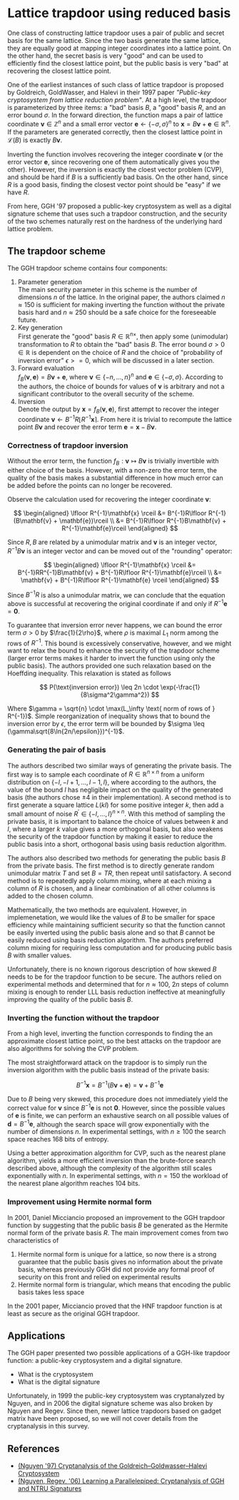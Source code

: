 # Lattice trapdoor using reduced basis
One class of constructing lattice trapdoor uses a pair of public and secret basis for the same lattice. Since the two basis generate the same lattice, they are equally good at mapping integer coordinates into a lattice point. On the other hand, the secret basis is very "good" and can be used to efficiently find the closest lattice point, but the public basis is very "bad" at recovering the closest lattice point.

One of the earliest instances of such class of lattice trapdoor is proposed by Goldreich, GoldWasser, and Halevi in their 1997 paper *"Public-key cryptosystem from lattice reduction problem"*. At a high level, the trapdoor is parameterized by three items: a "bad" basis $B$, a "good" basis $R$, and an error bound $\sigma$. In the forward direction, the function maps a pair of lattice coordinate $\mathbf{v} \in \mathbb{Z}^n$ and a small error vector $\mathbf{e} \leftarrow \{ -\sigma, \sigma \}^n$ to $\mathbf{x} = B\mathbf{v} + \mathbf{e} \in \mathbb{R}^n$. If the parameters are generated correctly, then the closest lattice point in $\mathcal{L}(B)$ is exactly $B\mathbf{v}$.

Inverting the function involves recovering the integer coordinate $\mathbf{v}$ (or the error vector $\mathbf{e}$, since recovering one of them automatically gives you the other). However, the inversion is exactly the cloest vector problem (CVP), and should be hard if $B$ is a sufficiently bad basis. On the other hand, since $R$ is a good basis, finding the closest vector point should be "easy" if we have $R$.

From here, GGH '97 proposed a public-key cryptosystem as well as a digital signature scheme that uses such a trapdoor construction, and the security of the two schemes naturally rest on the hardness of the underlying hard lattice problem.

## The trapdoor scheme
The GGH trapdoor scheme contains four components:

1. Parameter generation  
The main security parameter in this scheme is the number of dimensions $n$ of the lattice. In the original paper, the authors claimed $n \approx 150$ is sufficient for making inverting the function without the private basis hard and $n \approx 250$ should be a safe choice for the foreseeable future.
2. Key generation  
First generate the "good" basis $R \in \mathbb{R}^{n \times }$, then apply some (unimodular) transformation to $R$ to obtain the "bad" basis $B$. The error bound $\sigma > 0 \in \mathbb{R}$ is dependent on the choice of $R$ and the choice of "probability of inversion error" $\epsilon >= 0$, which will be discussed in a later section.
3. Forward evaluation  
$f_{B}(\mathbf{v}, \mathbf{e}) = B\mathbf{v} + \mathbf{e}$, where $\mathbf{v} \in \{-n, \ldots, n\}^n$ and $\mathbf{e} \in \{-\sigma, \sigma\}$. According to the authors, the choice of bounds for values of $\mathbf{v}$ is arbitrary and not a significant contributor to the overall security of the scheme.
4. Inversion  
Denote the output by $\mathbf{x} = f_{B}(\mathbf{v}, \mathbf{e})$, first attempt to recover the integer coordinate $\mathbf{v} \leftarrow B^{-1}R\lfloor R^{-1}\mathbf{x} \rceil$. From here it is trivial to recompute the lattice point $B\mathbf{v}$ and recover the error term $\mathbf{e} = \mathbf{x} - B\mathbf{v}$.

### Correctness of trapdoor inversion
Without the error term, the function $f_B: \mathbf{v} \mapsto B\mathbf{v}$ is trivially invertible with either choice of the basis. However, with a non-zero the error term, the quality of the basis makes a substantial difference in how much error can be added before the points can no longer be recovered.

Observe the calculation used for recovering the integer coordinate $\mathbf{v}$:

$$
\begin{aligned}
\lfloor R^{-1}\mathbf{x} \rceil &= B^{-1}R\lfloor R^{-1}(B\mathbf{v} + \mathbf{e})\rceil \\
&= B^{-1}R\lfloor R^{-1}B\mathbf{v} + R^{-1}\mathbf{e}\rceil
\end{aligned}
$$

Since $R, B$ are related by a unimodular matrix and $\mathbf{v}$ is an integer vector, $R^{-1}B\mathbf{v}$ is an integer vector and can be moved out of the "rounding" operator:

$$
\begin{aligned}
\lfloor R^{-1}\mathbf{x} \rceil &= B^{-1}RR^{-1}B\mathbf{v} + B^{-1}R\lfloor R^{-1}\mathbf{e}\rceil \\
&= \mathbf{v} + B^{-1}R\lfloor R^{-1}\mathbf{e} \rceil
\end{aligned}
$$

Since $B^{-1}R$ is also a unimodular matrix, we can conclude that the equation above is successful at recovering the original coordinate if and only if $R^{-1}\mathbf{e} = \mathbf{0}$.

To guarantee that inversion error never happens, we can bound the error term $\sigma > 0$ by $\frac{1}{2\rho}$, where $\rho$ is maximal $L_1$ norm among the rows of $R^{-1}$. This bound is excessively conservative, however, and we might want to relax the bound to enhance the security of the trapdoor scheme (larger error terms makes it harder to invert the function using only the public basis). The authors provided one such relaxation based on the Hoeffding inequality. This relaxation is stated as follows

$$
P(\text{inversion error}) \leq 2n \cdot \exp(-\frac{1}{8\sigma^2\gamma^2})
$$

Where $\gamma = \sqrt{n} \cdot \max(L_\infty \text{ norm of rows of } R^{-1})$. Simple reorganization of inequality shows that to bound the inversion error by $\epsilon$, the error term will be bounded by $\sigma \leq (\gamma\sqrt{8\ln{2n/\epsilon}})^{-1}$.

### Generating the pair of basis
The authors described two similar ways of generating the private basis. The first way is to sample each coordinate of $R \in \mathbb{R}^{n \times n}$ from a uniform distribution on $\{-l, -l + 1, \ldots, l-1, l\}$, where according to the authors, the value of the bound $l$ has negligible impact on the quality of the generated basis (the authors chose $\pm 4$ in their implementation). A second method is to first generate a square lattice $L(kI)$ for some positive integer $k$, then add a small amount of noise $R^\prime \in \{-l, \ldots, l\}^{n \times n}$. With this method of sampling the private basis, it is important to balance the choice of values between $k$ and $l$, where a larger $k$ value gives a more orthogonal basis, but also weakens the security of the trapdoor function by making it easier to reduce the public basis into a short, orthogonal basis using basis reduction algorithm.

The authors also described two methods for generating the public basis $B$ from the private basis. The first method is to directly generate random unimodular matrix $T$ and set $B = TR$, then repeat until satisfactory. A second method is to repeatedly apply column mixing, where at each mixing a column of $R$ is chosen, and a linear combination of all other columns is added to the chosen column.

Mathematically, the two methods are equivalent. However, in implemenetation, we would like the values of $B$ to be smaller for space efficiency while maintaining sufficient security so that the function cannot be easily inverted using the public basis alone and so that $B$ cannot be easily reduced using basis reduction algorithm. The authors preferred column mixing for requiring less computation and for producing public basis $B$ with smaller values.

Unfortunately, there is no known rigorous description of how skewed $B$ needs to be for the trapdoor function to be secure. The authors relied on experimental methods and determined that for $n \approx 100$, $2n$ steps of column mixing is enough to render LLL basis reduction ineffective at meaningfully improving the quality of the public basis $B$.

### Inverting the function without the trapdoor
From a high level, inverting the function corresponds to finding the an approximate closest lattice point, so the best attacks on the trapdoor are also algorithms for solving the CVP problem.

The most straightforward attack on the trapdoor is to simply run the inversion algorithm with the public basis instead of the private basis:

$$
B^{-1}\mathbf{x} = B^{-1}(B\mathbf{v} + \mathbf{e}) = \mathbf{v} + B^{-1}\mathbf{e}
$$

Due to $B$ being very skewed, this procedure does not immediately yield the correct value for $\mathbf{v}$ since $B^{-1}\mathbf{e}$  is not $\mathbf{0}$. However, since the possible values of $\mathbf{e}$ is finite, we can perform an exhaustive search on all possible values of $\mathbf{d} = B^{-1}\mathbf{e}$, although the search space will grow exponentially with the number of dimensions $n$. In experimental settings, with $n \geq 100$ the search space reaches 168 bits of entropy.

Using a better approximation algorithm for CVP, such as the nearest plane algorithm, yields a more efficient inversion than the brute-force search described above, although the complexity of the algorithm still scales exponentially with $n$. In experimental settings, with $n=150$ the workload of the nearest plane algorithm reaches 104 bits.

### Improvement using Hermite normal form
In 2001, Daniel Micciancio proposed an improvement to the GGH trapdoor function by suggesting that the public basis $B$ be generated as the Hermite normal form of the private basis $R$. The main improvement comes from two characteristics of 

1. Hermite normal form is unique for a lattice, so now there is a strong guarantee that the public basis gives no information about the private basis, whereas previously GGH did not provide any formal proof of security on this front and relied on experimental results
2. Hermite normal form is triangular, which means that encoding the public basis takes less space

In the 2001 paper, Micciancio proved that the HNF trapdoor function is at least as secure as the original GGH trapdoor.

## Applications
The GGH paper presented two possible applications of a GGH-like trapdoor function: a public-key cryptosystem and a digital signature.

- What is the cryptosystem
- What is the digital signature

Unfortunately, in 1999 the public-key cryptosystem was cryptanalyzed by Nguyen, and in 2006 the digital signature scheme was also broken by Nguyen and Regev. Since then, newer lattice trapdoors based on gadget matrix have been proposed, so we will not cover details from the cryptanalysis in this survey.


## References
- [(Nguyen '97) Cryptanalysis of the Goldreich–Goldwasser–Halevi Cryptosystem](https://link.springer.com/content/pdf/10.1007/3-540-48405-1_18.pdf)
- [(Nguyen, Regev, '06) Learning a Parallelepiped: Cryptanalysis of GGH and NTRU Signatures](https://iacr.org/archive/eurocrypt2006/40040273/40040273.pdf)